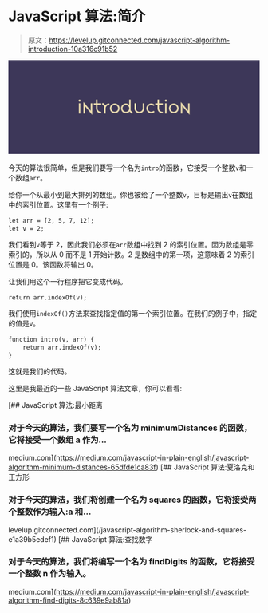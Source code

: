# JavaScript 算法:简介

> 原文：<https://levelup.gitconnected.com/javascript-algorithm-introduction-10a316c91b52>

![](img/99da00626dfdbbc4fb204cca3ced939f.png)

今天的算法很简单，但是我们要写一个名为`intro`的函数，它接受一个整数`v`和一个数组`arr`。

给你一个从最小到最大排列的数组。你也被给了一个整数`v`，目标是输出`v`在数组中的索引位置。这里有一个例子:

```
let arr = [2, 5, 7, 12];
let v = 2;
```

我们看到`v`等于 2，因此我们必须在`arr`数组中找到 2 的索引位置。因为数组是零索引的，所以从 0 而不是 1 开始计数。2 是数组中的第一项，这意味着 2 的索引位置是 0。该函数将输出 0。

让我们用这个一行程序把它变成代码。

```
return arr.indexOf(v);
```

我们使用`indexOf()`方法来查找指定值的第一个索引位置。在我们的例子中，指定的值是`v`。

```
function intro(v, arr) {
    return arr.indexOf(v);
}
```

这就是我们的代码。

这里是我最近的一些 JavaScript 算法文章，你可以看看:

[](https://medium.com/javascript-in-plain-english/javascript-algorithm-minimum-distances-65dfde1ca83f) [## JavaScript 算法:最小距离

### 对于今天的算法，我们要写一个名为 minimumDistances 的函数，它将接受一个数组 a 作为…

medium.com](https://medium.com/javascript-in-plain-english/javascript-algorithm-minimum-distances-65dfde1ca83f) [](/javascript-algorithm-sherlock-and-squares-e1a39b5edef1) [## JavaScript 算法:夏洛克和正方形

### 对于今天的算法，我们将创建一个名为 squares 的函数，它将接受两个整数作为输入:a 和…

levelup.gitconnected.com](/javascript-algorithm-sherlock-and-squares-e1a39b5edef1) [](https://medium.com/javascript-in-plain-english/javascript-algorithm-find-digits-8c639e9ab81a) [## JavaScript 算法:查找数字

### 对于今天的算法，我们将编写一个名为 findDigits 的函数，它将接受一个整数 n 作为输入。

medium.com](https://medium.com/javascript-in-plain-english/javascript-algorithm-find-digits-8c639e9ab81a)